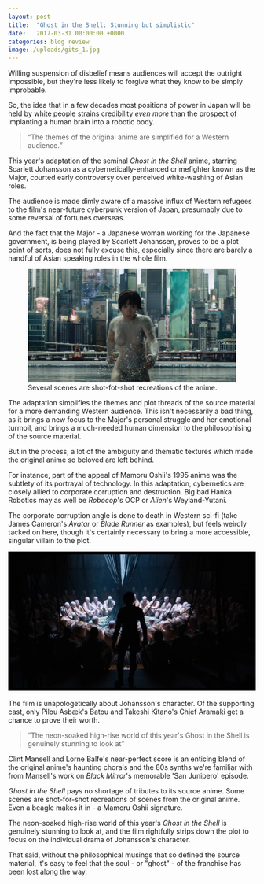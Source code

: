 ```yaml
---
layout: post
title:  "Ghost in the Shell: Stunning but simplistic"
date:   2017-03-31 00:00:00 +0000
categories: blog review
image: /uploads/gits_1.jpg
---
```


Willing suspension of disbelief means audiences will accept the outright impossible, but they're less likely to forgive what they know to be simply improbable.

So, the idea that in a few decades most positions of power in Japan will be held by white people strains credibility *even more* than the prospect of implanting a human brain into a robotic body.

<blockquote><q>The themes of the original anime are simplified for a Western audience.</q></blockquote>

This year's adaptation of the seminal *Ghost in the Shell* anime, starring Scarlett Johansson as a cybernetically-enhanced crimefighter known as the Major, courted early controversy over perceived white-washing of Asian roles.

The audience is made dimly aware of a massive influx of Western refugees to the film's near-future cyberpunk version of Japan, presumably due to some reversal of fortunes overseas.

And the fact that the Major - a Japanese woman working for the Japanese government, is being played by Scarlett Johanssen, proves to be a plot point of sorts, does not fully excuse this, especially since there are barely a handful of Asian speaking roles in the whole film.

<figure>
  <img src="/uploads/gits_2.jpg"/>
  <figcaption>Several scenes are shot-fot-shot recreations of the anime.</figcaption>
</figure>

The adaptation simplifies the themes and plot threads of the source material for a more demanding Western audience. This isn't necessarily a bad thing, as it brings a new focus to the Major's personal struggle and her emotional turmoil, and brings a much-needed human dimension to the philosophising of the source material.

But in the process, a lot of the ambiguity and thematic textures which made the original anime so beloved are left behind.

For instance, part of the appeal of Mamoru Oshii's 1995 anime was the subtlety of its portrayal of technology. In this adaptation, cybernetics are closely allied to corporate corruption and destruction. Big bad Hanka Robotics may as well be *Robocop*'s OCP or *Alien*'s Weyland-Yutani.

The corporate corruption angle is done to death in Western sci-fi (take James Cameron's *Avatar* or *Blade Runner* as examples), but feels weirdly tacked on here, though it's certainly necessary to bring a more accessible, singular villain to the plot.

!['Visually speaking, the film is impeccable.'](/uploads/gits_3.jpg)

The film is unapologetically about Johansson's character. Of the supporting cast, only Pilou Asbæk's Batou and Takeshi Kitano's Chief Aramaki get a chance to prove their worth.

<blockquote><q>The neon-soaked high-rise world of this year's Ghost in the Shell is genuinely stunning to look at</q></blockquote>

Clint Mansell and Lorne Balfe's near-perfect score is an enticing blend of the original anime's haunting chorals and the 80s synths we're familiar with from Mansell's work on *Black Mirror*'s memorable 'San Junipero' episode.

*Ghost in the Shell* pays no shortage of tributes to its source anime. Some scenes are shot-for-shot recreations of scenes from the original anime. Even a beagle makes it in - a Mamoru Oshii signature.

The neon-soaked high-rise world of this year's *Ghost in the Shell* is genuinely stunning to look at, and the film rightfully strips down the plot to focus on the individual drama of Johansson's character.

That said, without the philosophical musings that so defined the source material, it's easy to feel that the soul - or "ghost" - of the franchise has been lost along the way.
